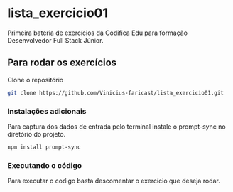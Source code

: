 # lista_exercicio01

Primeira bateria de exercícios da Codifica Edu para formação Desenvolvedor Full Stack Júnior.

## Para rodar os exercícios

Clone o repositório

```bash
git clone https://github.com/Vinicius-faricast/lista_exercicio01.git
```

### Instalações adicionais

Para captura dos dados de entrada pelo terminal instale o prompt-sync no diretório do projeto.

```bash
npm install prompt-sync
```

### Executando o código

Para executar o codigo basta descomentar o exercício que deseja rodar.
